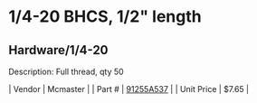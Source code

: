 # 1/4-20 BHCS, 1/2" length
## Hardware/1/4-20
Description: 	Full thread, qty 50 

| Vendor | Mcmaster | 
| Part # | [91255A537](http://www.mcmaster.com/) | 
| Unit Price | $7.65 | 
